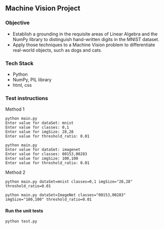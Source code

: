 ## Machine Vision Project
### Objective
-  Establish a grounding in the requisite areas of Linear Algebra and the NumPy library to distinguish hand-written digits in the MNIST dataset.
- Apply those techniques to a Machine Vision problem to differentiate real-world objects, such as dogs and cats.

### Tech Stack
- Python
- NumPy, PIL library
- html, css

### Test instructions
Method 1
```
python main.py
Enter value for dataSet: mnist
Enter value for classes: 0,1
Enter value for imgSize: 28,28
Enter value for threshold_ratio: 0.01

python main.py
Enter value for dataSet: imagenet
Enter value for classes: 00153,00283
Enter value for imgSize: 100,100
Enter value for threshold_ratio: 0.01

```
Method 2
```
python main.py dataSet=mnist classes=0,1 imgSize="28,28" threshold_ratio=0.01

python main.py dataSet=ImageNet classes="00153,00283" imgSize="100,100" threshold_ratio=0.01
```

#### Run the unit tests
```
python test.py
```